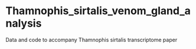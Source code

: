 # Thamnophis_sirtalis_venom_gland_analysis
Data and code to accompany Thamnophis sirtalis transcriptome paper

